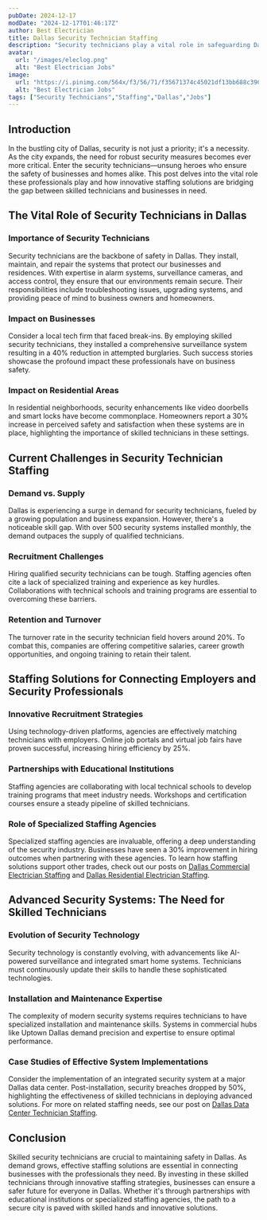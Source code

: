 ```yaml
---
pubDate: 2024-12-17
modDate: "2024-12-17T01:46:17Z"
author: Best Electrician
title: Dallas Security Technician Staffing
description: "Security technicians play a vital role in safeguarding Dallas' businesses and residences. Explore how staffing solutions are helping connect employers with top security professionals to install and maintain advanced systems."
avatar:
  url: "/images/eleclog.png"
  alt: "Best Electrician Jobs"
image:
  url: "https://i.pinimg.com/564x/f3/56/71/f35671374c45021df13bb688c390a3a2.jpg"
  alt: "Best Electrician Jobs"
tags: ["Security Technicians","Staffing","Dallas","Jobs"]
---
```


## Introduction

In the bustling city of Dallas, security is not just a priority; it's a necessity. As the city expands, the need for robust security measures becomes ever more critical. Enter the security technicians—unsung heroes who ensure the safety of businesses and homes alike. This post delves into the vital role these professionals play and how innovative staffing solutions are bridging the gap between skilled technicians and businesses in need.

## The Vital Role of Security Technicians in Dallas

### Importance of Security Technicians

Security technicians are the backbone of safety in Dallas. They install, maintain, and repair the systems that protect our businesses and residences. With expertise in alarm systems, surveillance cameras, and access control, they ensure that our environments remain secure. Their responsibilities include troubleshooting issues, upgrading systems, and providing peace of mind to business owners and homeowners.

### Impact on Businesses

Consider a local tech firm that faced break-ins. By employing skilled security technicians, they installed a comprehensive surveillance system resulting in a 40% reduction in attempted burglaries. Such success stories showcase the profound impact these professionals have on business safety.

### Impact on Residential Areas

In residential neighborhoods, security enhancements like video doorbells and smart locks have become commonplace. Homeowners report a 30% increase in perceived safety and satisfaction when these systems are in place, highlighting the importance of skilled technicians in these settings.

## Current Challenges in Security Technician Staffing

### Demand vs. Supply

Dallas is experiencing a surge in demand for security technicians, fueled by a growing population and business expansion. However, there's a noticeable skill gap. With over 500 security systems installed monthly, the demand outpaces the supply of qualified technicians.

### Recruitment Challenges

Hiring qualified security technicians can be tough. Staffing agencies often cite a lack of specialized training and experience as key hurdles. Collaborations with technical schools and training programs are essential to overcoming these barriers.

### Retention and Turnover

The turnover rate in the security technician field hovers around 20%. To combat this, companies are offering competitive salaries, career growth opportunities, and ongoing training to retain their talent.

## Staffing Solutions for Connecting Employers and Security Professionals

### Innovative Recruitment Strategies

Using technology-driven platforms, agencies are effectively matching technicians with employers. Online job portals and virtual job fairs have proven successful, increasing hiring efficiency by 25%.

### Partnerships with Educational Institutions

Staffing agencies are collaborating with local technical schools to develop training programs that meet industry needs. Workshops and certification courses ensure a steady pipeline of skilled technicians.

### Role of Specialized Staffing Agencies

Specialized staffing agencies are invaluable, offering a deep understanding of the security industry. Businesses have seen a 30% improvement in hiring outcomes when partnering with these agencies. To learn how staffing solutions support other trades, check out our posts on [Dallas Commercial Electrician Staffing](/posts/dallas-commercial-electrician-staffing) and [Dallas Residential Electrician Staffing](/posts/dallas-residential-electrician-staffing).

## Advanced Security Systems: The Need for Skilled Technicians

### Evolution of Security Technology

Security technology is constantly evolving, with advancements like AI-powered surveillance and integrated smart home systems. Technicians must continuously update their skills to handle these sophisticated technologies.

### Installation and Maintenance Expertise

The complexity of modern security systems requires technicians to have specialized installation and maintenance skills. Systems in commercial hubs like Uptown Dallas demand precision and expertise to ensure optimal performance.

### Case Studies of Effective System Implementations

Consider the implementation of an integrated security system at a major Dallas data center. Post-installation, security breaches dropped by 50%, highlighting the effectiveness of skilled technicians in deploying advanced solutions. For more on related staffing needs, see our post on [Dallas Data Center Technician Staffing](/posts/dallas-data-center-technician-staffing).

## Conclusion

Skilled security technicians are crucial to maintaining safety in Dallas. As demand grows, effective staffing solutions are essential in connecting businesses with the professionals they need. By investing in these skilled technicians through innovative staffing strategies, businesses can ensure a safer future for everyone in Dallas. Whether it's through partnerships with educational institutions or specialized staffing agencies, the path to a secure city is paved with skilled hands and innovative solutions.